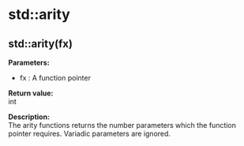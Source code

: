 # std::arity

## std::arity(fx)
**Parameters:**
* fx : A function pointer

**Return value:**  
int

**Description:**  
The arity functions returns the number parameters which the function pointer requires. Variadic parameters are ignored.